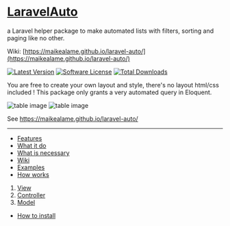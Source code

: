 # [LaravelAuto](https://maikealame.github.io/laravel-auto/)
a Laravel helper package to make automated lists with filters, sorting and paging like no other. 

Wiki: [https://maikealame.github.io/laravel-auto/](https://maikealame.github.io/laravel-auto/)

[![Latest Version](https://img.shields.io/github/release/maikealame/laravel-auto.svg?style=flat-square)](https://github.com/maikealame/laravel-auto/releases)
[![Software License](https://img.shields.io/badge/license-MIT-brightgreen.svg?style=flat-square)](LICENSE.md)
[![Total Downloads](https://img.shields.io/packagist/dt/maikealame/laravel-auto.svg?style=flat-square)](https://packagist.org/packages/maikealame/laravel-auto)


You are free to create your own layout and style, there's no layout html/css included !
This package only grants a very automated query in Eloquent.

![table image](https://raw.githubusercontent.com/maikealame/laravel-auto/master/docs/images/examples/1.png)
![table image](https://raw.githubusercontent.com/maikealame/laravel-auto/master/docs/images/examples/2.png)

See https://maikealame.github.io/laravel-auto/

---

- [Features](https://maikealame.github.io/laravel-auto#features)
- [What it do](https://maikealame.github.io/laravel-auto#what-it-do)
- [What is necessary](https://maikealame.github.io/laravel-auto#what-is-necessary)
- [Wiki](https://maikealame.github.io/laravel-auto#wiki)
- [Examples](https://maikealame.github.io/laravel-auto#example)
- [How works](https://maikealame.github.io/laravel-auto#how-works)
1. [View](https://maikealame.github.io/laravel-auto#view)
2. [Controller](https://maikealame.github.io/laravel-auto#controller)
3. [Model](https://maikealame.github.io/laravel-auto#model)
- [How to install](https://maikealame.github.io/laravel-auto#how-to-install)
